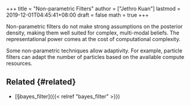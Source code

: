 +++
title = "Non-parametric Filters"
author = ["Jethro Kuan"]
lastmod = 2019-12-01T04:45:41+08:00
draft = false
math = true
+++

Non-parametric filters do not make strong assumptions on the posterior
density, making them well suited for complex, multi-modal beliefs. The
representational power comes at the cost of computational complexity.

Some non-parametric techniques allow adaptivity. For example, particle
filters can adapt the number of particles based on the available
compute resources.


## Related {#related}

-   [§bayes\_filter]({{< relref "bayes_filter" >}})
